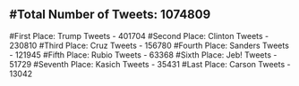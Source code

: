 #Total Number of Tweets: 1074809 
---
#First Place: Trump Tweets - 401704
#Second Place: Clinton Tweets - 230810
#Third Place: Cruz Tweets - 156780
#Fourth Place: Sanders Tweets - 121945
#Fifth Place: Rubio Tweets - 63368
#Sixth Place: Jeb! Tweets - 51729
#Seventh Place: Kasich Tweets - 35431
#Last Place: Carson Tweets - 13042
